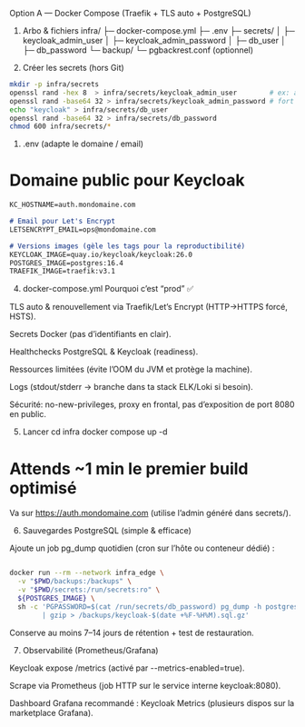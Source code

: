 Option A — Docker Compose (Traefik + TLS auto + PostgreSQL)
1) Arbo & fichiers
infra/
├─ docker-compose.yml
├─ .env
├─ secrets/
│  ├─ keycloak_admin_user
│  ├─ keycloak_admin_password
│  ├─ db_user
│  ├─ db_password
└─ backup/
   └─ pgbackrest.conf   (optionnel)

2) Créer les secrets (hors Git)
```sh
mkdir -p infra/secrets
openssl rand -hex 8  > infra/secrets/keycloak_admin_user        # ex: admin-3f9a
openssl rand -base64 32 > infra/secrets/keycloak_admin_password # fort
echo "keycloak" > infra/secrets/db_user
openssl rand -base64 32 > infra/secrets/db_password
chmod 600 infra/secrets/*
```
1) .env (adapte le domaine / email)
# Domaine public pour Keycloak
```md
KC_HOSTNAME=auth.mondomaine.com

# Email pour Let's Encrypt
LETSENCRYPT_EMAIL=ops@mondomaine.com

# Versions images (gèle les tags pour la reproductibilité)
KEYCLOAK_IMAGE=quay.io/keycloak/keycloak:26.0
POSTGRES_IMAGE=postgres:16.4
TRAEFIK_IMAGE=traefik:v3.1
```
4) docker-compose.yml
Pourquoi c’est “prod” ✅

TLS auto & renouvellement via Traefik/Let’s Encrypt (HTTP→HTTPS forcé, HSTS).

Secrets Docker (pas d’identifiants en clair).

Healthchecks PostgreSQL & Keycloak (readiness).

Ressources limitées (évite l’OOM du JVM et protège la machine).

Logs (stdout/stderr → branche dans ta stack ELK/Loki si besoin).

Sécurité: no-new-privileges, proxy en frontal, pas d’exposition de port 8080 en public.

5) Lancer
cd infra
docker compose up -d
# Attends ~1 min le premier build optimisé


Va sur https://auth.mondomaine.com (utilise l’admin généré dans secrets/).

6) Sauvegardes PostgreSQL (simple & efficace)

Ajoute un job pg_dump quotidien (cron sur l’hôte ou conteneur dédié) :
```sh

docker run --rm --network infra_edge \
  -v "$PWD/backups:/backups" \
  -v "$PWD/secrets:/run/secrets:ro" \
  ${POSTGRES_IMAGE} \
  sh -c 'PGPASSWORD=$(cat /run/secrets/db_password) pg_dump -h postgres -U $(cat /run/secrets/db_user) keycloak \
        | gzip > /backups/keycloak-$(date +%F-%H%M).sql.gz'

```

Conserve au moins 7–14 jours de rétention + test de restauration.

7) Observabilité (Prometheus/Grafana)

Keycloak expose /metrics (activé par --metrics-enabled=true).

Scrape via Prometheus (job HTTP sur le service interne keycloak:8080).

Dashboard Grafana recommandé : Keycloak Metrics (plusieurs dispos sur la marketplace Grafana).